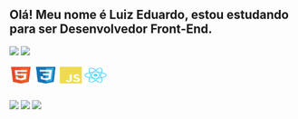 ## Olá! Meu nome é Luiz Eduardo, estou estudando para ser Desenvolvedor Front-End. 

<picture>
<source srcset="https://github-readme-stats.vercel.app/api?username=LU1Zx&show_icons=true&theme=dark"media="(prefers-color-scheme: dark)" height="200"
/>
<img src="https://github-readme-stats.vercel.app/api?username=LU1Zx&show_icons=true" />
</picture>

<picture>
<source srcset="https://github-readme-stats.vercel.app/api/top-langs/?username=LU1Zx&layout=compact&show_icons=true&theme=dark"media="(prefers-color-scheme: dark)" height="200"
/>
<img src="https://github-readme-stats.vercel.app/api?username=LU1Zx&show_icons=true" />
</picture>


<div style="display: inline_block"><br>
  <img align="center" alt="LU1Zx-HTML" height="30" width="40" src="https://raw.githubusercontent.com/devicons/devicon/master/icons/html5/html5-original.svg">
  <img align="center" alt="LU1Zx-CSS" height="30" width="40" src="https://raw.githubusercontent.com/devicons/devicon/master/icons/css3/css3-original.svg">
  <img align="center" alt="LU1Zx-Js" height="30" width="40" src="https://raw.githubusercontent.com/devicons/devicon/master/icons/javascript/javascript-plain.svg">
  <img align="center" alt="LU1Zx-React" height="30" width="40" src="https://raw.githubusercontent.com/devicons/devicon/master/icons/react/react-original.svg">
</div>

##

<div> 
 
  <a href="https://instagram.com/xlu1zx/" target="_blank"><img src="https://img.shields.io/badge/-Instagram-%23E4405F?style=for-the-badge&logo=instagram&logoColor=white" target="_blank"></a>
 <a href="https://discord.gg/xluizx#5542" target="_blank"><img src="https://img.shields.io/badge/Discord-7289DA?style=for-the-badge&logo=discord&logoColor=white" target="_blank"></a> 
  <a href="https://www.linkedin.com/in/luiz-eduardo-martins01/" target="_blank"><img src="https://img.shields.io/badge/-LinkedIn-%230077B5?style=for-the-badge&logo=linkedin&logoColor=white" target="_blank"></a> 
  
</div>
